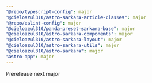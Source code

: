 ```yaml
---
"@repo/typescript-config": major
"@cieloazul310/astro-sarkara-article-classes": major
"@repo/eslint-config": major
"@cieloazul310/panda-preset-sarkara-base": major
"@cieloazul310/astro-sarkara-components": major
"@cieloazul310/astro-sarkara-layout": major
"@cieloazul310/astro-sarkara-utils": major
"@cieloazul310/astro-sarkara": major
"astro-app": major
---
```


Prerelease next major
